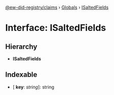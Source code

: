 [@ew-did-registry/claims](../README.md) › [Globals](../globals.md) › [ISaltedFields](isaltedfields.md)

# Interface: ISaltedFields

## Hierarchy

* **ISaltedFields**

## Indexable

* \[ **key**: *string*\]: string
